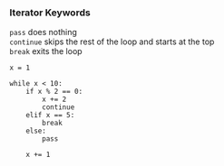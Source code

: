 ### Iterator Keywords

`pass` does nothing<br>
`continue` skips the rest of the loop and starts at the top<br>
`break` exits the loop

```python[0|1|3|4-10|12|3|10|12|6|5|3|12|8]
x = 1

while x < 10:
    if x % 2 == 0:
        x += 2
        continue
    elif x == 5:
        break
    else:
        pass

    x += 1
```